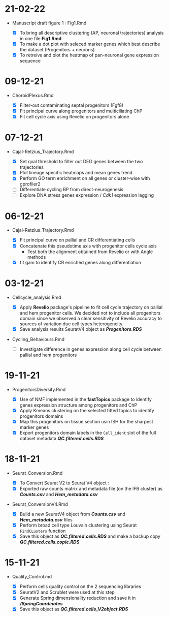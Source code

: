 # 21-02-22

-   Manuscript draft figure 1 : Fig1.Rmd

    -   [X] To bring all descriptive clustering (AP, neuronal trajectories) analysis in one file **Fig1.Rmd**
    -   [X] To make a dot plot with seleced marker genes which best describe the dataset (Progenitors + neurons)
    -   [X] To retreive and plot the heatmap of pan-neuronal gene expression sequence

# 09-12-21

-   ChoroidPlexus.Rmd

    -   [X] Filter-out contaminating septal progenitors (Fgf8)
    -   [X] Fit principal curve along progenitors and multiciliating ChP
    -   [X] Fit cell cycle axis using Revelio on progenitors alone
    
# 07-12-21

-   Cajal-Retzius_Trajectory.Rmd

    -   [X] Set qval threshold to filter out DEG genes between the two trajectories
    -   [X] Plot lineage specific heatmaps and mean genes trend
    -   [X] Perform GO term enrichment on all genes or cluster-wise with gprofiler2
    -   [ ] Differentiate cycling BP from direct-neurogenesis
    -   [ ] Explore DNA stress genes expression / *Cdk1* expression lagging 
    
# 06-12-21

-   Cajal-Retzius_Trajectory.Rmd

    -   [X] Fit principal curve on pallial and CR differentiating cells
    -   [X] Concatenate this pseudotime axis with progenitor cells cycle axis
      - Test both the alignment obtained from Revelio or with Angle methods
    -   [X] fit gam to identify CR enriched genes along differentiation

# 03-12-21

-   Cellcycle_analysis.Rmd

    -   [x] Apply **Revelio** package's pipeline to fit cell cycle trajectory on pallial and hem progenitor cells. We decided not to include all progenitors domain since we observed a clear sensitivity of Revelio accuracy to sources of variation due cell types heterogeneity.
    -   [x] Save analysis results SeuratV4 object as ***Progenitors.RDS***

-   Cycling_Behaviours.Rmd

    -   [ ] Investigate difference in genes expression along cell cycle between pallial and hem progenitors

# 19-11-21

-   ProgenitorsDiversity.Rmd

    -   [x] Use of NMF implemented in the **fastTopics** package to identify genes expression structure among progenitors and ChP
    -   [x] Apply Kmeans clustering on the selected fitted topics to identify progenitors domains
    -   [x] Map this progenitors on tissue section usin ISH for the sharpest marker genes
    -   [x] Export progenitors domain labels in the `Cell_ident` slot of the full dataset metadata ***QC.filtered.cells.RDS***

# 18-11-21

-   Seurat_Conversion.Rmd

    -   [x] To Convert Seurat V2 to Seurat V4 object :
    -   [x] Exported raw counts matrix and metadata file (on the IFB cluster) as ***Counts.csv*** and ***Hem_metadata.csv***

-   Seurat_ConversionV4.Rmd

    -   [x] Build a new SeuratV4 object from ***Counts.csv*** and ***Hem_metadata.csv*** files
    -   [x] Perform broad cell type Louvain clustering using Seurat `FindCLusters` function
    -   [x] Save this object as ***QC.filtered.cells.RDS*** and make a backup copy ***QC.filtered.cells.copie.RDS***

# 15-11-21

-   Quality_Control.md

    -   [x] Perform cells quality control on the 2 sequencing libraries
    -   [x] SeuratV2 and Scrublet were used at this step
    -   [x] Generate Spring dimensionality reduction and save it in ***/SpringCoordinates***
    -   [x] Save this object as ***QC.filtered.cells_V2object.RDS***
